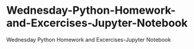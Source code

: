 # Wednesday-Python-Homework-and-Excercises-Jupyter-Notebook
Wednesday Python Homework and Excercises-Jupyter Notebook
